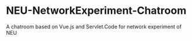 # NEU-NetworkExperiment-Chatroom
A chatroom based on Vue.js and Servlet.Code for network experiment of NEU
